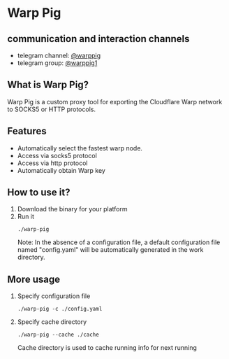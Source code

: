 # Warp Pig

## communication and interaction channels
- telegram channel: [@warppig](https://t.me/warppig)
- telegram group: [@warppig1](https://t.me/warppig1)


## What is Warp Pig?
Warp Pig is a custom proxy tool for exporting the Cloudflare Warp network to SOCKS5 or HTTP protocols.

## Features
- Automatically select the fastest warp node.
- Access via socks5 protocol
- Access via http protocol
- Automatically obtain Warp key

## How to use it?
1. Download the binary for your platform
2. Run it
    ```
    ./warp-pig
    ```
    Note: In the absence of a configuration file, a default configuration file named "config.yaml" will be automatically generated in the work directory.

## More usage
1. Specify configuration file
    ```
    ./warp-pig -c ./config.yaml
    ```
2. Specify cache directory
    ```
    ./warp-pig --cache ./cache
    ```
    Cache directory is used to cache running info for next running



